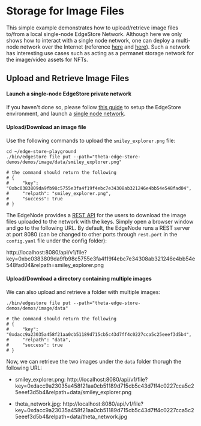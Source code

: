 # Storage for Image Files

This simple example demonstrates how to upload/retrieve image files to/from a local single-node EdgeStore Network. Although here we only shows how to interact with a single node network, one can deploy a multi-node network over the Internet (reference [here](../website/README.md#demo-for-local-multiple-node-network) and [here](../website/README.md#multi-node-network-over-the-internet)). Such a network has interesting use cases such as acting as a permanet storage network for the image/video assets for NFTs.

## Upload and Retrieve Image Files

#### Launch a single-node EdgeStore private network

If you haven't done so, please follow [this guide](../../docs/SETUP.md) to setup the EdgeStore environment, and launch a [single node network]((../../docs/SETUP.md#launch-a-single-node-edgestore-private-network)).

#### Upload/Download an image file

Use the following commands to upload the `smiley_explorer.png` file:

```shell
cd ~/edge-store-playground
./bin/edgestore file put --path="theta-edge-store-demos/demos/image/data/smiley_explorer.png"

# the command should return the following
# {
#     "key": "0xbc0383809da9fb98c5755e3fa4f19f4ebc7e34308ab321246e4bb54e548fad04",
#     "relpath": "smiley_explorer.png",
#     "success": true
# }
```

The EdgeNode provides a [REST API](../../docs/API.md#rest-apis) for the users to download the image files uploaded to the network with the keys. Simply open a browser window and go to the following URL. By default, the EdgeNode runs a REST server at port 8080 (can be changed to other ports through `rest.port` in the `config.yaml` file under the config folder):

http://localhost:8080/api/v1/file?key=0xbc0383809da9fb98c5755e3fa4f19f4ebc7e34308ab321246e4bb54e548fad04&relpath=smiley_explorer.png

#### Upload/Download a directory containing multiple images

We can also upload and retrieve a folder with multiple images:

```shell
./bin/edgestore file put --path="theta-edge-store-demos/demos/image/data"

# the command should return the following
# {
#     "key": "0xdacc9a23035a458f21aa0cb51189d715cb5c43d7ff4c0227cca5c25eeef3d5b4",
#     "relpath": "data",
#     "success": true
# }
```

Now, we can retrieve the two images under the `data` folder thorugh the following URL:

- smiley_explorer.png: http://localhost:8080/api/v1/file?key=0xdacc9a23035a458f21aa0cb51189d715cb5c43d7ff4c0227cca5c25eeef3d5b4&relpath=data/smiley_explorer.png

- theta_network.jpg: http://localhost:8080/api/v1/file?key=0xdacc9a23035a458f21aa0cb51189d715cb5c43d7ff4c0227cca5c25eeef3d5b4&relpath=data/theta_network.jpg


